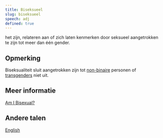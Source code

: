 ```yaml
---
title: Biseksueel
slug: biseksueel
speech: adj
defined: true
---
```


het zijn, relateren aan of zich laten kenmerken door seksueel aangetrokken te zijn tot meer dan één gender.

## Opmerking

Biseksualiteit sluit aangetrokken zijn tot [non-binaire](../../non-binary) personen of [transgenders](../../transgender) niet uit.

## Meer informatie

[Am I Bisexual?](http://www.bisexualindex.org.uk/index.php/AmIBisexual)

## Andere talen

[English](../../bisexual)
